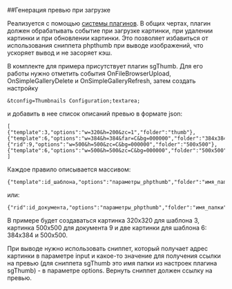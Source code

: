 ##Генерация превью при загрузке

Реализуется с помощью [системы плагинов](http://modx.im/blog/docs/3006.html). В общих чертах, плагин должен обрабатывать событие при загрузке картинки, при удалении картинки и при обновлении картинки. Это позволяет избавиться от использования сниппета phpthumb при выводе изображений, что ускоряет вывод и не засоряет кэш.

В комплекте для примера присутствует плагин sgThumb. Для его работы нужно отметить события OnFileBrowserUpload, OnSimpleGalleryDelete и OnSimpleGalleryRefresh, затем создать настройку 
```
&tconfig=Thumbnails Configuration;textarea;
```

и добавить в нее список описаний превью в формате json:
```
[
{"template":3,"options":"w=320&h=200&zc=1","folder":"thumb"},
{"template":6,"options":"w=384&h=384&far=C&bg=000000","folder":"384x384"},
{"rid":9,"options":"w=500&h=500&zc=C&bg=000000","folder":"500x500"},
{"template":6,"options":"w=500&h=500&zc=C&bg=000000","folder":"500x500"}
]
```

Каждое правило описывается массивом:
```
{"template":id_шаблона,"options":"параметры_phpthumb","folder":"имя_папки"}
```
или:
```
{"rid":id_документа,"options":"параметры_phpthumb","folder":"имя_папки"}
```

В примере будет создаваться картинка 320x320 для шаблона 3, картинка 500х500 для документа 9 и две картинки для шаблона 6: 384x384 и 500x500.

При выводе нужно использовать сниппет, который получает адрес картинки в параметре input и какое-то значение для получения ссылки на превью (для сниппета sgThumb это имя папки из настроек плагина sgThumb) - в параметре options. Вернуть сниппет должен ссылку на превью.
